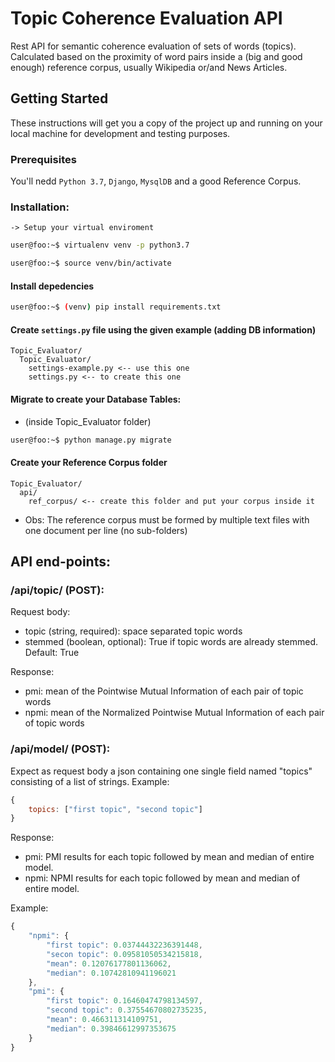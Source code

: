 # Topic Coherence Evaluation API

Rest API for semantic coherence evaluation of sets of words (topics). Calculated based on the proximity of word pairs inside a (big and good enough) reference corpus, usually Wikipedia or/and News Articles.



## Getting Started

These instructions will get you a copy of the project up and running on your local machine for development and testing purposes.

### Prerequisites

You'll nedd `Python 3.7`, `Django`, `MysqlDB` and a good Reference Corpus.

### Installation:

    -> Setup your virtual enviroment

```sh
user@foo:~$ virtualenv venv -p python3.7 
```
```sh
user@foo:~$ source venv/bin/activate 
```

#### Install depedencies

```sh
user@foo:~$ (venv) pip install requirements.txt 
```

#### Create `settings.py` file using the given example (adding DB information)

```
Topic_Evaluator/
  Topic_Evaluator/
    settings-example.py <-- use this one
    settings.py <-- to create this one
```

#### Migrate to create your Database Tables:
* (inside Topic_Evaluator folder)
```sh
user@foo:~$ python manage.py migrate
```

#### Create your Reference Corpus folder

```
Topic_Evaluator/
  api/
    ref_corpus/ <-- create this folder and put your corpus inside it
```

- Obs: The reference corpus must be formed by multiple text files with one document per line (no sub-folders)


## API end-points:

### /api/topic/ (POST): 

Request body:
- topic (string, required): space separated topic words
- stemmed (boolean, optional): True if topic words are already stemmed. Default: True

Response:
- pmi: mean of the Pointwise Mutual Information of each pair of topic words
- npmi: mean of the Normalized Pointwise Mutual Information of each pair of topic words

### /api/model/ (POST): 

Expect as request body a json containing one single field named "topics" consisting of a list of strings. Example:

```js
{
    topics: ["first topic", "second topic"]
}
```

Response:
- pmi: PMI results for each topic followed by mean and median of entire model. 
- npmi: NPMI results for each topic followed by mean and median of entire model.
  
Example:

```js
{
    "npmi": {
        "first topic": 0.03744432236391448,
        "secon topic": 0.09581050534215818,
        "mean": 0.12076177801136062,
        "median": 0.10742810941196021
    },
    "pmi": {
        "first topic": 0.16460474798134597,
        "second topic": 0.37554670802735235,
        "mean": 0.466311314109751,
        "median": 0.39846612997353675
    }
}
```
